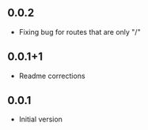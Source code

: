 ## 0.0.2

- Fixing bug for routes that are only "/"

## 0.0.1+1

- Readme corrections

## 0.0.1

- Initial version
